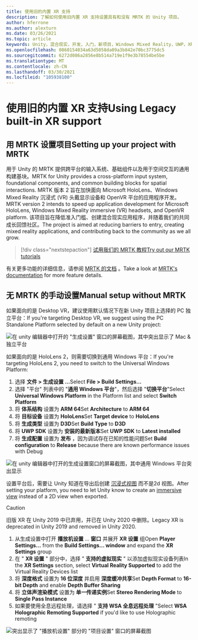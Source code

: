 ```yaml
---
title: 使用旧的内置 XR 支持
description: 了解如何使用旧内置 XR 支持设置具有和没有 MRTK 的 Unity 项目。
author: hferrone
ms.author: alexturn
ms.date: 03/26/2021
ms.topic: article
keywords: Unity，混合现实，开发，入门，新项目，Windows Mixed Reality，UWP，XR，性能，旧，mrtk
ms.openlocfilehash: 0860154034a63d5058da09a3b842e70bc3775dc5
ms.sourcegitcommit: 6272d086a2856e8b514a719e1f9e3b78554be5be
ms.translationtype: MT
ms.contentlocale: zh-CN
ms.lasthandoff: 03/30/2021
ms.locfileid: "105938100"
---
```

# <a name="using-legacy-built-in-xr-support"></a><span data-ttu-id="ad0d9-104">使用旧的内置 XR 支持</span><span class="sxs-lookup"><span data-stu-id="ad0d9-104">Using Legacy built-in XR support</span></span>

## <a name="setting-up-your-project-with-mrtk"></a><span data-ttu-id="ad0d9-105">用 MRTK 设置项目</span><span class="sxs-lookup"><span data-stu-id="ad0d9-105">Setting up your project with MRTK</span></span>

<span data-ttu-id="ad0d9-106">用于 Unity 的 MRTK 提供跨平台的输入系统、基础组件以及用于空间交互的通用构建基块。</span><span class="sxs-lookup"><span data-stu-id="ad0d9-106">MRTK for Unity provides a cross-platform input system, foundational components, and common building blocks for spatial interactions.</span></span> <span data-ttu-id="ad0d9-107">MRTK 版本 2 旨在加快面向 Microsoft HoloLens、Windows Mixed Reality 沉浸式 (VR) 头戴显示设备和 OpenVR 平台的应用程序开发。</span><span class="sxs-lookup"><span data-stu-id="ad0d9-107">MRTK version 2 intends to speed up application development for Microsoft HoloLens, Windows Mixed Reality immersive (VR) headsets, and OpenVR platform.</span></span> <span data-ttu-id="ad0d9-108">该项目旨在降低准入门槛、创建混合现实应用程序，并随着我们的共同成长回馈社区。</span><span class="sxs-lookup"><span data-stu-id="ad0d9-108">The project is aimed at reducing barriers to entry, creating mixed reality applications, and contributing back to the community as we all grow.</span></span>

> [!div class="nextstepaction"]
> [<span data-ttu-id="ad0d9-109">试用我们的 MRTK 教程</span><span class="sxs-lookup"><span data-stu-id="ad0d9-109">Try out our MRTK tutorials</span></span>](tutorials/mr-learning-base-01.md)

<span data-ttu-id="ad0d9-110">有关更多功能的详细信息，请参阅 [MRTK 的文档](/windows/mixed-reality/mrtk-unity) 。</span><span class="sxs-lookup"><span data-stu-id="ad0d9-110">Take a look at [MRTK's documentation](/windows/mixed-reality/mrtk-unity) for more feature details.</span></span>

## <a name="manual-setup-without-mrtk"></a><span data-ttu-id="ad0d9-111">无 MRTK 的手动设置</span><span class="sxs-lookup"><span data-stu-id="ad0d9-111">Manual setup without MRTK</span></span>

<span data-ttu-id="ad0d9-112">如果面向的是 Desktop VR，建议使用默认情况下在新 Unity 项目上选择的 PC 独立平台：</span><span class="sxs-lookup"><span data-stu-id="ad0d9-112">If you're targeting Desktop VR, we suggest using the PC Standalone Platform selected by default on a new Unity project:</span></span>

![在 unity 编辑器中打开的 "生成设置" 窗口的屏幕截图，其中突出显示了 Mac & 独立平台](images/wmr-config-img-3.png)

<span data-ttu-id="ad0d9-114">如果面向的是 HoloLens 2，则需要切换到通用 Windows 平台：</span><span class="sxs-lookup"><span data-stu-id="ad0d9-114">If you're targeting HoloLens 2, you need to switch to the Universal Windows Platform:</span></span>

1.  <span data-ttu-id="ad0d9-115">选择 **文件 > 生成设置 ...**</span><span class="sxs-lookup"><span data-stu-id="ad0d9-115">Select **File > Build Settings...**</span></span>
2.  <span data-ttu-id="ad0d9-116">选择 "平台" 列表中的 "**通用 Windows 平台**"，然后选择 "**切换平台**"</span><span class="sxs-lookup"><span data-stu-id="ad0d9-116">Select **Universal Windows Platform** in the Platform list and select **Switch Platform**</span></span>
3.  <span data-ttu-id="ad0d9-117">将 **体系结构** 设置为 **ARM 64**</span><span class="sxs-lookup"><span data-stu-id="ad0d9-117">Set **Architecture** to **ARM 64**</span></span>
4.  <span data-ttu-id="ad0d9-118">将 **目标设备** 设置为 **HoloLens**</span><span class="sxs-lookup"><span data-stu-id="ad0d9-118">Set **Target device** to **HoloLens**</span></span>
5.  <span data-ttu-id="ad0d9-119">将 **生成类型** 设置为 **D3D**</span><span class="sxs-lookup"><span data-stu-id="ad0d9-119">Set **Build Type** to **D3D**</span></span>
6.  <span data-ttu-id="ad0d9-120">将 **UWP SDK** 设置为 **安装的最新版本**</span><span class="sxs-lookup"><span data-stu-id="ad0d9-120">Set **UWP SDK** to **Latest installed**</span></span>
7.  <span data-ttu-id="ad0d9-121">将 **生成配置** 设置为 **发布** ，因为调试存在已知的性能问题</span><span class="sxs-lookup"><span data-stu-id="ad0d9-121">Set **Build configuration** to **Release** because there are known performance issues with Debug</span></span>

![在 unity 编辑器中打开的生成设置窗口的屏幕截图，其中通用 Windows 平台突出显示](images/wmr-config-img-4.png)

<span data-ttu-id="ad0d9-123">设置平台后，需要让 Unity 知道在导出后创建 [沉浸式视图](../../design/app-views.md) 而不是2d 视图。</span><span class="sxs-lookup"><span data-stu-id="ad0d9-123">After setting your platform, you need to let Unity know to create an [immersive view](../../design/app-views.md) instead of a 2D view when exported.</span></span>

> [!CAUTION]
> <span data-ttu-id="ad0d9-124">旧版 XR 在 Unity 2019 中已弃用，并已在 Unity 2020 中删除。</span><span class="sxs-lookup"><span data-stu-id="ad0d9-124">Legacy XR is deprecated in Unity 2019 and removed in Unity 2020.</span></span>

1. <span data-ttu-id="ad0d9-125">从生成设置中打开 **播放机设置** ... **窗口** 并展开 **XR 设置** 组</span><span class="sxs-lookup"><span data-stu-id="ad0d9-125">Open **Player Settings...** from the **Build Settings... window** and expand the **XR Settings** group</span></span>
2. <span data-ttu-id="ad0d9-126">在 " **XR 设置** " 部分中，选择 " **支持的虚拟现实** " 以添加虚拟现实设备列表</span><span class="sxs-lookup"><span data-stu-id="ad0d9-126">In the **XR Settings** section, select **Virtual Reality Supported** to add the Virtual Reality Devices list</span></span>
3. <span data-ttu-id="ad0d9-127">将 **深度格式** 设置为 **16 位深度** 并启用 **深度缓冲共享**</span><span class="sxs-lookup"><span data-stu-id="ad0d9-127">Set **Depth Format** to **16-bit Depth** and enable **Depth Buffer Sharing**</span></span>
4. <span data-ttu-id="ad0d9-128">将 **立体声渲染模式** 设置为 **单一传递实例**</span><span class="sxs-lookup"><span data-stu-id="ad0d9-128">Set **Stereo Rendering Mode** to **Single Pass Instance**</span></span>
5. <span data-ttu-id="ad0d9-129">如果要使用全息远程处理，请选择 " **支持 WSA 全息远程处理** "</span><span class="sxs-lookup"><span data-stu-id="ad0d9-129">Select **WSA Holographic Remoting Supported** if you'd like to use Holographic remoting</span></span> 

![突出显示了 "播放机设置" 部分的 "项目设置" 窗口的屏幕截图](images/wmr-config-img-9.png)